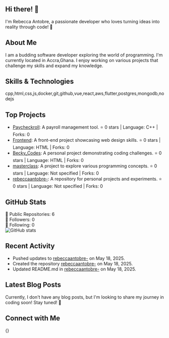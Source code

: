 ## Hi there! 👋

I'm Rebecca Antobre, a passionate developer who loves turning ideas into reality through code! 🚀

## About Me

I am a budding software developer exploring the world of programming. I'm currently located in Accra,Ghana. I enjoy working on various projects that challenge my skills and expand my knowledge.

## Skills & Technologies

cpp,html,css,js,docker,git,github,vue,react,aws,flutter,postgres,mongodb,nodejs

## Top Projects

- [Paycheckroll](https://github.com/rebeccaantobre/Paycheckroll): A payroll management tool. ⭐️ 0 stars | Language: C++ | Forks: 0
- [Frontend](https://github.com/rebeccaantobre/Frontend): A front-end project showcasing web design skills. ⭐️ 0 stars | Language: HTML | Forks: 0
- [Becky_Codes](https://github.com/rebeccaantobre/Becky_Codes): A personal project demonstrating coding challenges. ⭐️ 0 stars | Language: HTML | Forks: 0
- [masterclass](https://github.com/rebeccaantobre/masterclass): A project to explore various programming concepts. ⭐️ 0 stars | Language: Not specified | Forks: 0
- [rebeccaantobre-](https://github.com/rebeccaantobre/rebeccaantobre-): A repository for personal projects and experiments. ⭐️ 0 stars | Language: Not specified | Forks: 0

## GitHub Stats

🔧 Public Repositories: 6  
👥 Followers: 0  
🔗 Following: 0  
![GitHub stats](https://github-readme-stats.vercel.app/api?username=rebeccaantobre&show_icons=true&theme=radical)

## Recent Activity

- Pushed updates to [rebeccaantobre-](https://github.com/rebeccaantobre/rebeccaantobre-) on May 18, 2025.  
- Created the repository [rebeccaantobre-](https://github.com/rebeccaantobre/rebeccaantobre-) on May 18, 2025.  
- Updated README.md in [rebeccaantobre-](https://github.com/rebeccaantobre/rebeccaantobre-) on May 18, 2025.

## Latest Blog Posts

Currently, I don't have any blog posts, but I'm looking to share my journey in coding soon! Stay tuned! 📝

## Connect with Me

{}
